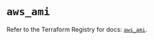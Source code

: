 # `aws_ami`

Refer to the Terraform Registry for docs: [`aws_ami`](https://registry.terraform.io/providers/hashicorp/aws/5.70.0/docs/resources/ami).
